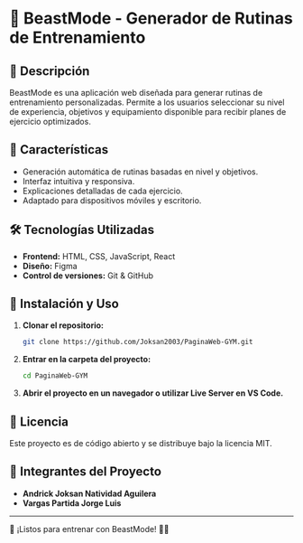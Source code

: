 # 💪 BeastMode - Generador de Rutinas de Entrenamiento

## 📌 Descripción
BeastMode es una aplicación web diseñada para generar rutinas de entrenamiento personalizadas. Permite a los usuarios seleccionar su nivel de experiencia, objetivos y equipamiento disponible para recibir planes de ejercicio optimizados.

## 🚀 Características
- Generación automática de rutinas basadas en nivel y objetivos.
- Interfaz intuitiva y responsiva.
- Explicaciones detalladas de cada ejercicio.
- Adaptado para dispositivos móviles y escritorio.

## 🛠️ Tecnologías Utilizadas
- **Frontend:** HTML, CSS, JavaScript, React
- **Diseño:** Figma
- **Control de versiones:** Git & GitHub

## 📂 Instalación y Uso
1. **Clonar el repositorio:**
   ```bash
   git clone https://github.com/Joksan2003/PaginaWeb-GYM.git
   ```
2. **Entrar en la carpeta del proyecto:**
   ```bash
   cd PaginaWeb-GYM
   ```
3. **Abrir el proyecto en un navegador o utilizar Live Server en VS Code.**

## 📜 Licencia
Este proyecto es de código abierto y se distribuye bajo la licencia MIT.

## 👥 Integrantes del Proyecto
- **Andrick Joksan Natividad Aguilera**
- **Vargas Partida Jorge Luis**

---

🚀 ¡Listos para entrenar con BeastMode! 💪🔥
